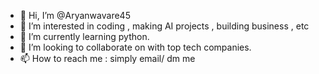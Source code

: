 - 👋 Hi, I’m @Aryanwavare45
- 👀 I’m interested in coding , making AI projects , building business , etc
- 🌱 I’m currently learning python.
- 💞️ I’m looking to collaborate on with top tech companies.
- 📫 How to reach me : simply email/ dm me
  
   
<!---
Aryanwavare45/Aryanwavare45 is a ✨ special ✨ repository because its `README.md` (this file) appears on your GitHub profile.
You can click the Preview link to take a look at your changes.
--->
